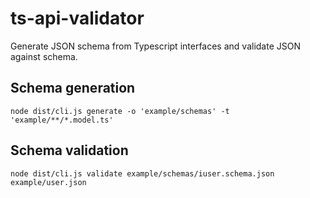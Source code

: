 # ts-api-validator

Generate JSON schema from Typescript interfaces and validate JSON against schema.

## Schema generation

`node dist/cli.js generate -o 'example/schemas' -t 'example/**/*.model.ts'`

## Schema validation

`node dist/cli.js validate example/schemas/iuser.schema.json example/user.json`